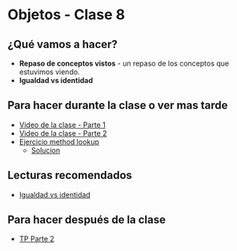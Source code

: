 # Objetos - Clase 8

## ¿Qué vamos a hacer?

* **Repaso de conceptos vistos** - un repaso de los conceptos que estuvimos viendo.
* **Igualdad vs identidad**

## Para hacer durante la clase o ver mas tarde

* [Video de la clase - Parte 1]()
* [Video de la clase - Parte 2]()
* [Ejercicio method lookup](https://docs.google.com/document/d/1ODKQ9r140eglq22c-cO5W9pF6D25XhsHBzSbjvaupCs/edit#)
  * [Solucion](https://docs.google.com/document/d/1anH89rNNdikQVKLuMrMqsk0daqodltOhOawMmSIEKP0/edit#)

## Lecturas recomendados

* [Igualdad vs identidad](https://docs.google.com/document/d/18QtQCs91tXX1e4kpEPs4sLU-TRJsxcoEKVngMDf278c/edit)

## Para hacer después de la clase
* [TP Parte 2](https://docs.google.com/document/d/13MraA9tJqw2BBS95Qwdht_Qqf1ug1es0jsLIWcGzl0k/edit)
